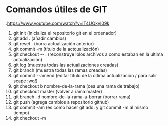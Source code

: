 # Comandos útiles de GIT
.https://www.youtube.com/watch?v=iT4UOkyI09k

1. git init (inicializa el repositorio git en el ordenador)
2. git add . (añadir cambios)
3. git reset . (borra actualización anterior)
4. git commit -m (título de la actcualización)
5. git checkout -- . (reconstruye lolos archivos a como estaban en la ultima actualización)
6. git log (muestra todas las actualizaciones creadas)
7. git branch (muestra todas las ramas creadas)
8. git commit --amend (editar título de la última actualización / para salir scape :wq!)
9. git checkout b nombre-de-la-rama (cea una rama de trabajo)
10. git checkout master (volver a rama master)
11. git branch -d nombre-de-la-rama-a-borrar (borrar rama)
12. git push (agrega cambios a repositorio github)
13. git commit -am (es como hacer git add. y git commit -m al mismo tiempo)
14. git checkout -m
